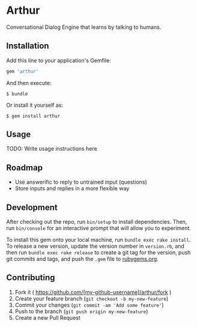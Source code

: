 # Arthur

Conversational Dialog Engine that learns by talking to humans.

## Installation

Add this line to your application's Gemfile:

```ruby
gem 'arthur'
```

And then execute:

    $ bundle

Or install it yourself as:

    $ gem install arthur

## Usage

TODO: Write usage instructions here

## Roadmap

* Use answerific to reply to untrained input (questions)
* Store inputs and replies in a more flexible way

## Development

After checking out the repo, run `bin/setup` to install dependencies. Then, run `bin/console` for an interactive prompt that will allow you to experiment.

To install this gem onto your local machine, run `bundle exec rake install`. To release a new version, update the version number in `version.rb`, and then run `bundle exec rake release` to create a git tag for the version, push git commits and tags, and push the `.gem` file to [rubygems.org](https://rubygems.org).

## Contributing

1. Fork it ( https://github.com/[my-github-username]/arthur/fork )
2. Create your feature branch (`git checkout -b my-new-feature`)
3. Commit your changes (`git commit -am 'Add some feature'`)
4. Push to the branch (`git push origin my-new-feature`)
5. Create a new Pull Request
